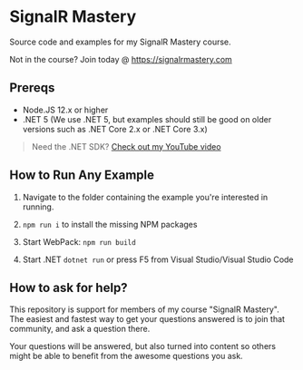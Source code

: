 # SignalR Mastery
Source code and examples for my SignalR Mastery course.

Not in the course?  Join today @ https://signalrmastery.com

## Prereqs

* Node.JS 12.x or higher
* .NET 5 (We use .NET 5, but examples should still be good on older versions such as .NET Core 2.x or .NET Core 3.x)

> Need the .NET SDK?  [Check out my YouTube video](https://www.youtube.com/watch?v=karSxhTb_38)

## How to Run Any Example

1. Navigate to the folder containing the example you're interested in running.

2. `npm run i` to install the missing NPM packages

3. Start WebPack: `npm run build`

4. Start .NET `dotnet run` or press F5 from Visual Studio/Visual Studio Code

## How to ask for help?

This repository is support for members of my course "SignalR Mastery".  The easiest and fastest way to get your questions answered is to join that community, and ask a question there.

Your questions will be answered, but also turned into content so others might be able to benefit from the awesome questions you ask.
